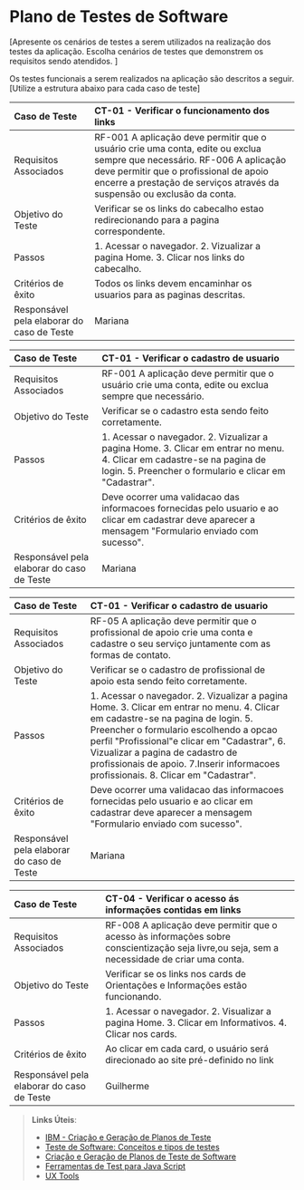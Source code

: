 # Plano de Testes de Software

[Apresente os cenários de testes a serem utilizados na realização dos testes da aplicação. Escolha cenários de testes que demonstrem os requisitos sendo atendidos. ]

Os testes funcionais a serem realizados na aplicação são descritos a seguir. [Utilize a estrutura abaixo para cada caso de teste]

|Caso de Teste    | CT-01 - Verificar o funcionamento dos links |
|:---|:---|
| Requisitos Associados | RF-001 A aplicação deve permitir que o usuário crie uma conta,	edite ou exclua sempre	que necessário. RF-006 A aplicação deve permitir que o	profissional de apoio encerre a	prestação de serviços através	da suspensão ou exclusão da	conta.
| Objetivo do Teste | Verificar se os links do cabecalho estao redirecionando para a pagina correspondente. |
| Passos | 1. Acessar o navegador. 2. Vizualizar a pagina Home. 3. Clicar nos links do cabecalho. |
| Critérios de êxito | Todos os links devem encaminhar os usuarios para as paginas descritas.  |
| Responsável pela elaborar do caso de Teste | Mariana |



|Caso de Teste    | CT-01 - Verificar o cadastro de usuario |
|:---|:---|
| Requisitos Associados | RF-001 A aplicação deve permitir que o usuário crie uma conta,	edite ou exclua sempre	que necessário.
| Objetivo do Teste | Verificar se o cadastro esta sendo feito corretamente. |
| Passos | 1. Acessar o navegador. 2. Vizualizar a pagina Home. 3. Clicar em entrar no menu. 4. Clicar em cadastre-se na pagina de login. 5. Preencher o formulario e clicar em "Cadastrar".|
| Critérios de êxito | Deve ocorrer uma validacao das informacoes fornecidas pelo usuario e ao clicar em cadastrar deve aparecer a mensagem "Formulario enviado com sucesso".  |
| Responsável pela elaborar do caso de Teste | Mariana |


|Caso de Teste    | CT-01 - Verificar o cadastro de usuario |
|:---|:---|
| Requisitos Associados | RF-05	A aplicação deve permitir que o	profissional de apoio crie uma conta e cadastre o seu serviço	juntamente com as formas de contato.
| Objetivo do Teste | Verificar se o cadastro de profissional de apoio esta sendo feito corretamente. |
| Passos | 1. Acessar o navegador. 2. Vizualizar a pagina Home. 3. Clicar em entrar no menu. 4. Clicar em cadastre-se na pagina de login. 5. Preencher o formulario escolhendo a opcao perfil "Profissional"e clicar em "Cadastrar", 6. Vizualizar a pagina de cadastro de profissionais de apoio. 7.Inserir informacoes profissionais. 8. Clicar em "Cadastrar".|
| Critérios de êxito | Deve ocorrer uma validacao das informacoes fornecidas pelo usuario e ao clicar em cadastrar deve aparecer a mensagem "Formulario enviado com sucesso".  |
| Responsável pela elaborar do caso de Teste | Mariana |


|Caso de Teste    | CT-04 - Verificar o acesso ás informações contidas em links |
|:---|:---|
| Requisitos Associados | RF-008 A aplicação deve permitir que o acesso às informações sobre conscientização seja livre,ou seja, sem a necessidade de criar uma conta.
| Objetivo do Teste | Verificar se os links nos cards de Orientações e Informações estão funcionando. |
| Passos | 1. Acessar o navegador. 2. Visualizar a pagina Home. 3. Clicar em Informativos. 4. Clicar nos cards.|
| Critérios de êxito | Ao clicar em cada card, o usuário será direcionado ao site pré-definido no link |
| Responsável pela elaborar do caso de Teste | Guilherme |



> **Links Úteis**:
> - [IBM - Criação e Geração de Planos de Teste](https://www.ibm.com/developerworks/br/local/rational/criacao_geracao_planos_testes_software/index.html)
> -  [Teste de Software: Conceitos e tipos de testes](https://blog.onedaytesting.com.br/teste-de-software/)
> - [Criação e Geração de Planos de Teste de Software](https://www.ibm.com/developerworks/br/local/rational/criacao_geracao_planos_testes_software/index.html)
> - [Ferramentas de Test para Java Script](https://geekflare.com/javascript-unit-testing/)
> - [UX Tools](https://uxdesign.cc/ux-user-research-and-user-testing-tools-2d339d379dc7)
